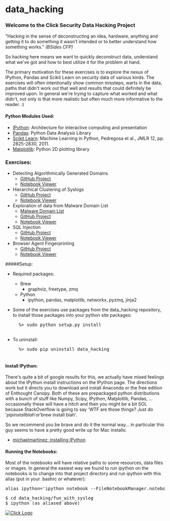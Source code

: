data_hacking
============

### Welcome to the Click Security Data Hacking Project
"Hacking in the sense of deconstructing an idea, hardware, anything and getting it to do something it wasn’t intended or to better understand how something works." _(BSides CFP)_ 

So hacking here means we want to quickly deconstruct data, understand what we've got and how to best utilize it for the problem at hand. 

The primary motivation for these exercises is to explore the nexus of IPython, Pandas and Scikit Learn on security data of various kinds. The exercises will often intentionally show common missteps, warts in the data, paths that didn't work out that well and results that could definitely be improved upon. In general we're trying to capture what worked and what didn't, not only is that more realistic but often much more informative to the reader. :)

#### Python Modules Used:
- [IPython](http://ipython.org): Architecture for interactive computing and presentation
- [Pandas](http://pandas.pydata.org): Python Data Analysis Library
- [Scikit Learn](http://scikit-learn.org): Machine Learning in Python, Pedregosa et al., JMLR 12, pp. 2825-2830, 2011.
- [Matplotlib](http://matplotlib.org): Python 2D plotting library 

### Exercises:
- Detecting Algorithmically Generated Domains 
    - [GitHub Project](https://github.com/ClickSecurity/data_hacking/tree/master/dga_detection)
    - [Notebook Viewer](http://nbviewer.ipython.org/url/raw.github.com/ClickSecurity/data_hacking/master/dga_detection/DGA_Domain_Detection.ipynb)
- Hierarchical Clustering of Syslogs
    - [GitHub Project](https://github.com/ClickSecurity/data_hacking/tree/master/fun_with_syslog)
    - [Notebook Viewer](http://nbviewer.ipython.org/url/raw.github.com/ClickSecurity/data_hacking/master/fun_with_syslog/Fun_Syslog.ipynb)
- Exploration of data from Malware Domain List
    - [Malware Domain List](http://www.malwaredomainlist.com)
    - [GitHub Project](https://github.com/ClickSecurity/data_hacking/tree/master/mdl_exploration)
    - [Notebook Viewer](http://nbviewer.ipython.org/url/raw.github.com/ClickSecurity/data_hacking/master/mdl_exploration/MDL_Data_Exploration.ipynb)
- SQL Injection
    - [GitHub Project](https://github.com/ClickSecurity/data_hacking/tree/master/sql_injection)
    - [Notebook Viewer](http://nbviewer.ipython.org/url/raw.github.com/ClickSecurity/data_hacking/master/sql_injection/sql_injection.ipynb)
- Browser Agent Fingerprinting
    - [GitHub Project](https://github.com/ClickSecurity/data_hacking/tree/master/browser_fingerprinting)
    - [Notebook Viewer](http://nbviewer.ipython.org/url/raw.github.com/ClickSecurity/data_hacking/master/browser_fingerprinting/browser_fingerprinting.ipynb)

#####Setup:

  * Required packages:
    * Brew
      * graphviz, freetype, zmq
    * Python
      * ipython, pandas, matplotlib, networkx, pyzmq, jinja2

  * Some of the exercises use packages from the data_hacking repository, to install those packages into your python site packages: 
  <pre>
     %> sudo python setup.py install
  </pre>
  * To uninstall:
  <pre>
     %> sudo pip uninstall data_hacking
  </pre>
  
#### Install IPython:
There's quite a bit of google results for this, we actually have mixed feelings about the IPython install instructions on the IPython page. The directions work but it directs you to download and install Anaconda or the free edition of Enthought Canopy. Both of these are prepackaged python distributions with a bunch of stuff like Numpy, Scipy, IPython, Matplotlib, Pandas, ... occasionally these will have a hitch and then you might be a bit SOL because StackOverflow is going to say 'WTF are those things? Just do '$pip install blah' or '$brew install blah'. 

So we recommend you be brave and do it the normal way... in particular this guy seems to have a pretty good write up for Mac installs:
  
  - [michaelmartinez: installing IPython](http://michaelmartinez.in/installing-ipython-notebook-on-mountain-lion.html)

#### Running the Notebooks:
Most of the notebooks will have relative paths to some resources, data files or images. In general the easiest way we found to run ipython on the notebooks is to change into that project directory and run ipython with this alias (put in your .bashrc or whatever):
<pre>alias ipython='ipython notebook --FileNotebookManager.notebook_dir=`pwd`'</pre>
<pre>
$ cd data_hacking/fun_with_syslog
$ ipython (as aliased above)
</pre>


[ ![Click Logo](http://raw.github.com/ClickSecurity/data_hacking/gh-pages/images/clicklogo_sm.png)](http://www.clicksecurity.com "Click Security")
